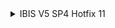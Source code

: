<details>
<summary>IBIS V5 SP4 Hotfix 11</summary>

## Opgeloste bugs

  **Reference**  |**Bug fix**
  |:--------------|:---------------------------------------------------------------|
  |12618           |Opzoek functie naar een bestaande register waarde is hoofdlettergevoelig bij het opslaan van een nieuwe waarde.|
  |12655           |Opzoek functie naar smtp alias is hoofdlettergevoelig bij het toevoegen of wijzigen van een smtp alias|
  |12511           |Wissen van de DataSet laatste verwerkte records is niet mogelijk.
  |12499           |DataSet wordt meerdere keren opgeslagen indien niet gekozen voor de knop "Opslaan" bij het opslaan van een nieuwe dataset.| 
  |12621           |IBIS manager opzoeken geeft een willekeurig manager indien de hoogste manager is bereikt|
  |12558           |IBIS instellingen toont de verkeerde keuze bij standaard AVD aanvraag/intrek status. Zie IBIS instellingen -\> Bedrijfsmiddelen -\> Bedrijfsmiddelen in bezit -\> Standaard AVD status voor product aanvraag **EN** Standaard AVD status voor product intrek                     |
  |12556           |Universal Search Index rebuilder werkt de geïndexeerde gegevens niet goed bij                                                  |
  |12582           |IBIS functie werkt niet indien de input voor de functie de tekst 'code' bevat.                                                 | 
</details>